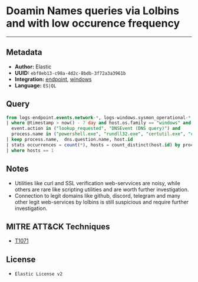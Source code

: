 # Doamin Names queries via Lolbins and with low occurence frequency

---

## Metadata

- **Author:** Elastic
- **UUID:** `ebf8eb13-c98a-4d2c-8bdb-3f72a3a3961b`
- **Integration:** [endpoint](https://docs.elastic.co/integrations/endpoint), [windows](https://docs.elastic.co/integrations/windows)
- **Language:** `ES|QL`

## Query

```sql
from logs-endpoint.events.network-*, logs-windows.sysmon_operational-*
| where @timestamp > now() - 7 day and host.os.family == "windows" and event.category == "network" and 
  event.action in ("lookup_requested", "DNSEvent (DNS query)") and 
  process.name in ("powershell.exe", "rundll32.exe", "certutil.exe", "curl.exe", "wget.exe", "CertReq.exe", "bitsadmin.exe", "mshta.exe", "pwsh.exe", "wmic.exe", "wscript.exe", "cscript.exe", "msbuild.exe", "regsvr32.exe", "MSBuild.exe", "InstallUtil.exe", "RegAsm.exe", "RegSvcs.exe",  "msxsl.exe", "CONTROL.EXE", "Microsoft.Workflow.Compiler.exe", "msiexec.exe") and dns.question.name rlike """.+\.[a-z-A-Z]{2,3}""" 
| keep process.name,  dns.question.name, host.id
| stats occurrences = count(*), hosts = count_distinct(host.id) by process.name, dns.question.name
| where hosts == 1
```

## Notes

- Utilities like curl and SSL verification web-servvices are noisy, while others are rare like scripting utilities and are worth further investigation.
- Connection to legit domains like github, discord, telegram and many other legit web-services by lolbins is still suspicious and require further investigation.
## MITRE ATT&CK Techniques

- [T1071](https://attack.mitre.org/techniques/T1071)

## License

- `Elastic License v2`
